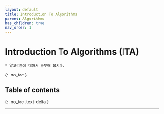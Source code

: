 ```yaml
---
layout: default
title: Introduction To Algorithms
parent: Algorithms
has_children: true
nav_order: 1
---
```


# Introduction To Algorithms (ITA)
    * 알고리즘에 대해서 공부해 봅시다.

{: .no_toc }

## Table of contents
{: .no_toc .text-delta }

---